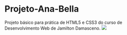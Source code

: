 # Projeto-Ana-Bella
Projeto básico para prática de HTML5 e CSS3 do curso de Desenvolvimento Web de Jamilton Damasceno.
![](https://github.com/JohnJohnNB/Projeto-Ana-Bella-Curso-Desenv-Web-2022/blob/main/preview.png)
